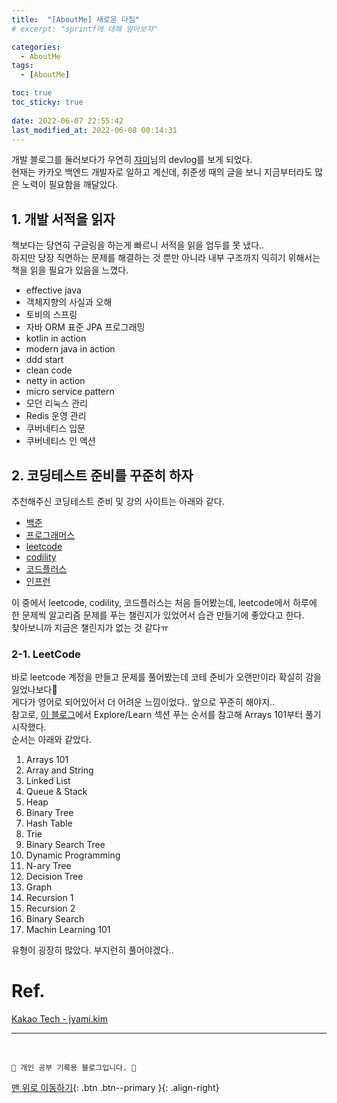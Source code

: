 ```yaml
---
title:  "[AboutMe] 새로운 다짐"
# excerpt: "sprintf에 대해 알아보자"

categories:
  - AboutMe
tags:
  - [AboutMe]

toc: true
toc_sticky: true
 
date: 2022-06-07 22:55:42
last_modified_at: 2022-06-08 00:14:31
---
```


개발 블로그를 둘러보다가 우연히 [쟈미](https://jyami.tistory.com/)님의 devlog를 보게 되었다.<br>
현재는 카카오 백엔드 개발자로 일하고 계신데, 취준생 때의 글을 보니 지금부터라도 많은 노력이 필요함을 깨달았다.

## 1. 개발 서적을 읽자
책보다는 당연히 구글링을 하는게 빠르니 서적을 읽을 엄두를 못 냈다..<br>
하지만 당장 직면하는 문제를 해결하는 것 뿐만 아니라 내부 구조까지 익히기 위해서는 책을 읽을 필요가 있음을 느꼈다.<br>
- effective java
- 객체지향의 사실과 오해
- 토비의 스프링
- 자바 ORM 표준 JPA 프로그래밍
- kotlin in action
- modern java in action
- ddd start
- clean code
- netty in action
- micro service pattern
- 모던 리눅스 관리
- Redis 운영 관리
- 쿠버네티스 입문
- 쿠버네티스 인 액션



## 2. 코딩테스트 준비를 꾸준히 하자
추천해주신 코딩테스트 준비 및 강의 사이트는 아래와 같다.
- [백준](https://www.acmicpc.net/)
- [프로그래머스](https://programmers.co.kr/)
- [leetcode](https://leetcode.com/)
- [codility](https://www.codility.com/)
- [코드플러스](https://code.plus/)
- [인프런](https://www.inflearn.com/)

이 중에서 leetcode, codility, 코드플러스는 처음 들어봤는데, leetcode에서 하루에 한 문제씩 알고리즘 문제를 푸는 챌린지가 있었어서 습관 만들기에 좋았다고 한다.
<br>
찾아보니까 지금은 챌린지가 없는 것 같다ㅠ

### 2-1. LeetCode
바로 leetcode 계정을 만들고 문제를 풀어봤는데 코테 준비가 오랜만이라 확실히 감을 잃었나보다🥲<br>
게다가 영어로 되어있어서 더 어려운 느낌이었다.. 앞으로 꾸준히 해야지..<br>
참고로, [이 블로그](https://inner-game.tistory.com/666)에서 Explore/Learn 섹션 푸는 순서를 참고해 Arrays 101부터 풀기 시작했다.<br>
순서는 아래와 같았다.

1. Arrays 101
2. Array and String
3. Linked List
4. Queue & Stack
5. Heap
6. Binary Tree
7. Hash Table
8. Trie
9. Binary Search Tree
10. Dynamic Programming
11. N-ary Tree
12. Decision Tree
13. Graph
14. Recursion 1
15. Recursion 2
16. Binary Search
17. Machin Learning 101

유형이 굉장히 많았다. 부지런히 풀어야겠다..



# Ref.
[Kakao Tech - jyami.kim](https://tech.kakao.com/2021/05/24/jyami/)

***
<br>


    💛 개인 공부 기록용 블로그입니다. 👻

[맨 위로 이동하기](#){: .btn .btn--primary }{: .align-right}